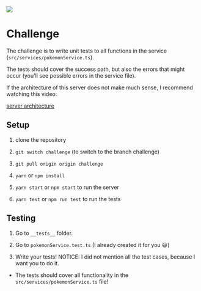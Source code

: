 <img src="https://thoughtcatalog.com/wp-content/uploads/2018/06/leftoverpuns-pokemon.jpg" />

# Challenge

The challenge is to write unit tests to all functions in the service (`src/services/pokemonService.ts`).

The tests should cover the success path, but also the errors that might occur (you'll see possible errors in the service file).

If the architecture of this server does not make much sense, I recommend watching this video:

[server architecture](https://vimeo.com/719870876/7d0bd79580)

## Setup

1. clone the repository

2. `git switch challenge` (to switch to the branch challenge)

3. `git pull origin origin challenge`

4. `yarn` or `npm install`

5. `yarn start` or `npm start` to run the server

6. `yarn test` or `npm run test` to run the tests

## Testing

1. Go to `__tests__` folder.

2. Go to `pokemonService.test.ts` (I already created it for you 😃)

3. Write your tests! NOTICE: I did not mention all the test cases, because I want you to do it.

- The tests should cover all functionality in the `src/services/pokemonService.ts` file!
